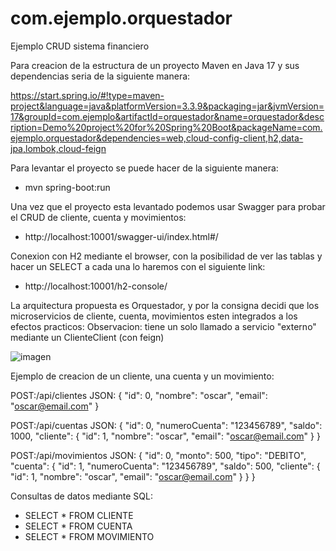 # com.ejemplo.orquestador
Ejemplo CRUD sistema financiero

Para creacion de la estructura de un proyecto Maven en Java 17 y sus dependencias seria de la siguiente manera:

https://start.spring.io/#!type=maven-project&language=java&platformVersion=3.3.9&packaging=jar&jvmVersion=17&groupId=com.ejemplo&artifactId=orquestador&name=orquestador&description=Demo%20project%20for%20Spring%20Boot&packageName=com.ejemplo.orquestador&dependencies=web,cloud-config-client,h2,data-jpa,lombok,cloud-feign

Para levantar el proyecto se puede hacer de la siguiente manera:
- mvn spring-boot:run

Una vez que el proyecto esta levantado podemos usar Swagger para probar el CRUD de cliente, cuenta y movimientos:
- http://localhost:10001/swagger-ui/index.html#/

Conexion con H2 mediante el browser, con la posibilidad de ver las tablas y hacer un SELECT a cada una lo haremos con el siguiente link:
- http://localhost:10001/h2-console/


La arquitectura propuesta es Orquestador, y por la consigna decidi que los microservicios de cliente, cuenta, movimientos esten integrados a los efectos practicos:
Observacion: tiene un solo llamado a servicio "externo" mediante un ClienteClient (con feign)

![imagen](https://github.com/user-attachments/assets/52a557d3-7552-484d-aec0-f147a06fba51)

Ejemplo de creacion de un cliente, una cuenta y un movimiento:

POST:/api/clientes
JSON:
{
"id": 0,
"nombre": "oscar",
"email": "oscar@email.com"
}

POST:/api/cuentas
JSON:
{
"id": 0,
"numeroCuenta": "123456789",
"saldo": 1000,
"cliente": {
"id": 1,
"nombre": "oscar",
"email": "oscar@email.com"
}
}

POST:/api/movimientos
JSON:
{
"id": 0,
"monto": 500,
"tipo": "DEBITO",
"cuenta": {
"id": 1,
"numeroCuenta": "123456789",
"saldo": 500,
"cliente": {
"id": 1,
"nombre": "oscar",
"email": "oscar@email.com"
}
}
}

Consultas de datos mediante SQL:
- SELECT * FROM CLIENTE
- SELECT * FROM CUENTA
- SELECT * FROM MOVIMIENTO 
